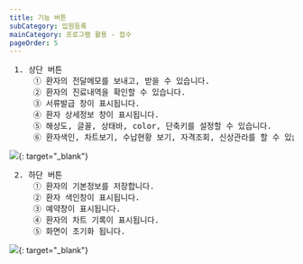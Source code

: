 ```yaml
---
title: 기능 버튼
subCategory: 입원등록
mainCategory: 프로그램 활용 - 접수
pageOrder: 5
---
```

<pre>
 <t2><bold>1. 상단 버튼</bold></t2>
     ① 환자의 전달메모를 보내고, 받을 수 있습니다.
     ② 환자의 진료내역을 확인할 수 있습니다.
     ③ 서류발급 창이 표시됩니다.
     ④ 환자 상세정보 창이 표시됩니다.
     ⑤ 해상도, 글꼴, 상태바, color, 단축키를 설정할 수 있습니다.
     ⑥ 환자색인, 차트보기, 수납현황 보기, 자격조회, 신상관라를 할 수 있습니다. 
</pre>
[![](/images/{{page.url}}_1.png)](/images/{{page.url}}_1.png){: target="_blank"}

<pre>
 <t2><bold>2. 하단 버튼</bold></t2>
     ① 환자의 기본정보를 저장합니다.
     ② 환자 색인창이 표시됩니다.
     ③ 예약창이 표시됩니다.
     ④ 환자의 차트 기록이 표시됩니다.
     ⑤ 화면이 초기화 됩니다.
</pre>

[![](/images/{{page.url}}_2.png)](/images/{{page.url}}_2.png){: target="_blank"}
